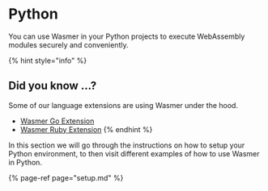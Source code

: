 # Python

You can use Wasmer in your Python projects to execute WebAssembly
modules securely and conveniently.

{% hint style="info" %}
## Did you know ...?

Some of our language extensions are using Wasmer under the hood.

* [Wasmer Go Extension](https://github.com/wasmerio/wasmer-go)
* [Wasmer Ruby Extension](https://github.com/wasmerio/wasmer-ruby)
{% endhint %}

In this section we will go through the instructions on how to setup your Python environment, to then visit different examples of how to use Wasmer in Python.

{% page-ref page="setup.md" %}

